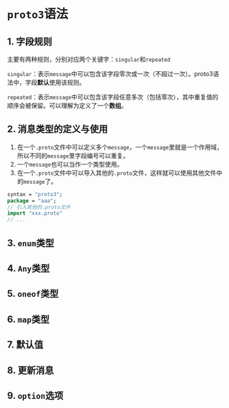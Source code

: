 # `proto3`语法

## 1. 字段规则

主要有两种规则，分别对应两个关键字：`singular`和`repeated`

`singular`：表示`message`中可以包含该字段零次或一次（不超过一次）。proto3语法中，字段**默认**使用该规则。  

`repeated`：表示`message`中可以包含该字段任意多次（包括零次），其中重复值的顺序会被保留。可以理解为定义了一个**数组**。  

## 2. 消息类型的定义与使用

1. 在一个`.proto`文件中可以定义多个`message`，一个`message`里就是一个作用域，所以不同的`message`里字段编号可以重复。
2. 一个`message`也可以当作一个类型使用。
3. 在一个`.proto`文件中可以导入其他的`.proto`文件，这样就可以使用其他文件中的`message`了。

```protobuf
syntax = "proto3";
package = "aaa";
// 引入其他的.proto文件
import "xxx.proto"
// ...
```

## 3. `enum`类型

## 4. `Any`类型

## 5. `oneof`类型

## 6. `map`类型

## 7. 默认值

## 8. 更新消息

## 9. `option`选项





